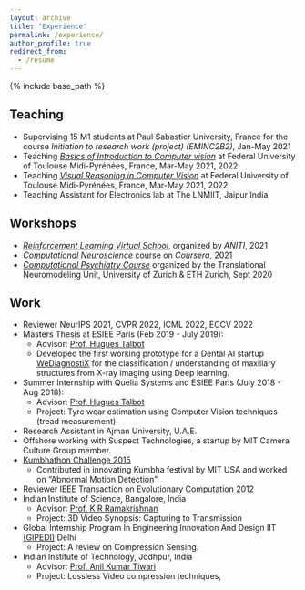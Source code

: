```yaml
---
layout: archive
title: "Experience"
permalink: /experience/
author_profile: true
redirect_from:
  - /resume
---
```


{% include base_path %}

## Teaching

* Supervising 15 M1 students at Paul Sabastier University, France for the course *Initiation to research work (project) (EMINC2B2)*,  Jan-May 2021
* Teaching *[Basics of Introduction to Computer vision](https://rufinv.github.io/Intro2AI-advanced-class/)* at Federal University of Toulouse Midi-Pyrénées, France, Mar-May 2021, 2022
* Teaching *[Visual Reasoning in Computer Vision](https://rufinv.github.io/Intro2AI-advanced-class/)* at Federal University of Toulouse Midi-Pyrénées, France, Mar-May 2021, 2022
* Teaching Assistant for Electronics lab at The LNMIIT, Jaipur India.

## Workshops
* *[Reinforcement Learning Virtual School](https://rlvs.aniti.fr/)*, organized by *ANITI*, 2021 
* *[Computational Neuroscience](https://www.coursera.org/learn/computational-neuroscience)* course on *Coursera*, 2021 
* *[Computational Psychiatry Course](https://www.translationalneuromodeling.org/cpcourse/)* organized by the Translational Neuromodeling Unit, University of Zurich & ETH Zurich, Sept 2020


## Work

* Reviewer NeurIPS 2021, CVPR 2022, ICML 2022, ECCV 2022
* Masters Thesis at ESIEE Paris (Feb 2019 - July 2019):
  * Advisor: [Prof. Hugues Talbot](https://hugues-talbot.github.io)
  * Developed the first working prototype for a Dental AI startup [WeDiagnostiX](https://wediagnostix.com/en/home) for the classification / understanding of maxillary structures from X-ray imaging using Deep learning.
* Summer Internship with Quelia Systems and ESIEE Paris (July 2018 - Aug 2018): 
  * Advisor: [Prof. Hugues Talbot](https://hugues-talbot.github.io)
  * Project: Tyre wear estimation using Computer Vision techniques (tread measurement)
* Research Assistant in Ajman University, U.A.E.
* Offshore working with Suspect Technologies, a startup by MIT Camera Culture Group member.
* [Kumbhathon Challenge 2015](https://www.kumbha.org/)
  * Contributed in innovating Kumbha festival by MIT USA and worked on “Abnormal Motion Detection” 
* Reviewer IEEE Transaction on Evolutionary Computation 2012
* Indian Institute of Science, Bangalore, India 
  * Advisor: [Prof. K R Ramakrishnan](http://iiscprofiles.irins.org/profile/3742)
  * Project: 3D Video Synopsis: Capturing to Transmission
* Global Internship Program In Engineering Innovation And Design IIT [(GIPEDI)](http://gipedi.iitd.ac.in/) Delhi
  * Project: A review on Compression Sensing.
* Indian Institute of Technology, Jodhpur, India
  * Advisor: [Prof. Anil Kumar Tiwari](http://home.iitj.ac.in/~akt/)
  * Project: Lossless Video compression techniques,
